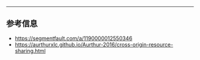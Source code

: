
---
## 参考信息
* https://segmentfault.com/a/1190000012550346
* https://aurthurxlc.github.io/Aurthur-2016/cross-origin-resource-sharing.html